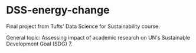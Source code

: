 # DSS-energy-change

Final project from Tufts' Data Science for Sustainability course.

General topic: Assessing impact of academic research on UN's Sustainable Development Goal (SDG) 7.
